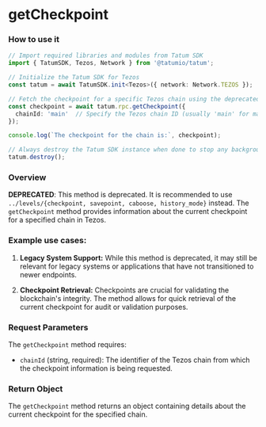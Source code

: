 # getCheckpoint

### How to use it

```typescript
// Import required libraries and modules from Tatum SDK
import { TatumSDK, Tezos, Network } from '@tatumio/tatum';

// Initialize the Tatum SDK for Tezos
const tatum = await TatumSDK.init<Tezos>({ network: Network.TEZOS });

// Fetch the checkpoint for a specific Tezos chain using the deprecated getCheckpoint method
const checkpoint = await tatum.rpc.getCheckpoint({
  chainId: 'main'  // Specify the Tezos chain ID (usually 'main' for mainnet)
});

console.log(`The checkpoint for the chain is:`, checkpoint);

// Always destroy the Tatum SDK instance when done to stop any background processes
tatum.destroy();
```

### Overview

**DEPRECATED**: This method is deprecated. It is recommended to use `../levels/{checkpoint, savepoint, caboose, history_mode}` instead. The `getCheckpoint` method provides information about the current checkpoint for a specified chain in Tezos.

### Example use cases:

1. **Legacy System Support:** 
   While this method is deprecated, it may still be relevant for legacy systems or applications that have not transitioned to newer endpoints.
   
2. **Checkpoint Retrieval:** 
   Checkpoints are crucial for validating the blockchain's integrity. The method allows for quick retrieval of the current checkpoint for audit or validation purposes.

### Request Parameters

The `getCheckpoint` method requires:

- `chainId` (string, required): 
  The identifier of the Tezos chain from which the checkpoint information is being requested.

### Return Object

The `getCheckpoint` method returns an object containing details about the current checkpoint for the specified chain.